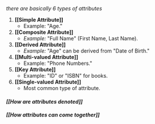 *there are basically 6 types of attributes*

1. **[[Simple Attribute]]** 
	- Example: "Age."
2. **[[Composite Attribute]]**
	- *Example:* "Full Name" (First Name, Last Name).
3. **[[Derived Attribute]]** 
	- *Example:* "Age" can be derived from "Date of Birth."
4. **[[Multi-valued Attribute]]**  
	- Example: "Phone Numbers."
5. **[[Key Attribute]]**  
	- Example: "ID" or "ISBN" for books.
6. **[[Single-valued Attribute]]**
	- Most common type of attribute.

#### *[[How are attributes denoted]]*

#### *[[How  attributes can come together]]*









